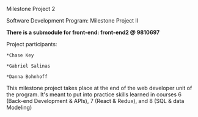 Milestone Project 2

Software Development Program: Milestone Project II

****There is a submodule for front-end:  front-end2 @ 9810697****


Project participants:
    
    *Chase Key
    
    *Gabriel Salinas
    
    *Danna Bohnhoff

This milestone project takes place at the end of the web developer unit of the program. It's meant to put into practice skills learned in courses 6 (Back-end Development & APIs), 7 (React & Redux), and 8 (SQL & data Modeling)

